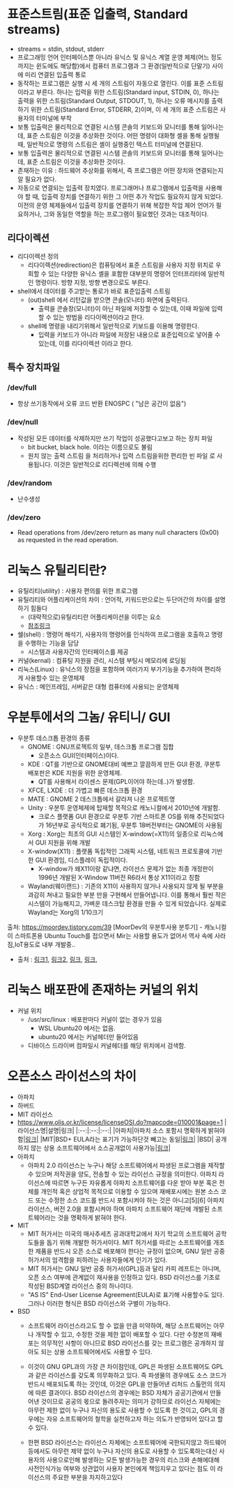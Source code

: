 # 표준스트림(표준 입출력, Standard streams) 
  - streams = stdin, stdout, stderr
  - 프로그래밍 언어 인터페이스뿐 아니라 유닉스 및 유닉스 계열 운영 체제(어느 정도까지는 윈도에도 해당함)에서 컴퓨터 프로그램과 그 환경(일반적으로 단말기) 사이에 미리 연결된 입출력 통로
  - 동작하는 프로그램은 실행 시 세 개의 스트림이 자동으로 열린다. 이를 표준 스트림이라고 부른다. 하나는 입력을 위한 스트림(Standard input, STDIN, 0), 하나는 출력을 위한 스트림(Standard Output, STDOUT, 1), 하나는 오류 메시지를 출력하기 위한 스트림(Standard Error, STDERR, 2)이며, 이 세 개의 표준 스트림은 사용자의 터미널에 부착
  - 보통 입출력은 물리적으로 연결된 시스템 콘솔의 키보드와 모니터를 통해 일어나는데, 표준 스트림은 이것을 추상화한 것이다. 어떤 명령이 대화형 셸을 통해 실행될 때, 일반적으로 명령의 스트림은 셸이 실행중인 텍스트 터미널에 연결된다.
  - 보통 입출력은 물리적으로 연결된 시스템 콘솔의 키보드와 모니터를 통해 일어나는데, 표준 스트림은 이것을 추상화한 것이다.
  - 존재하는 이유 : 하드웨어 추상화를 위해서, 즉 프로그램은 어떤 장치와 연결되는지 알 필요가 없다. 
  - 자동으로 연결되는 입출력 장치였다. 프로그래머나 프로그램에서 입출력을 사용해야 할 때, 입출력 장치를 연결하기 위한 그 어떤 추가 작업도 필요하지 않게 되었다. 이전의 운영 체제들에서 입출력 장치를 연결하기 위해 복잡한 작업 제어 언어가 필요하거나, 그와 동일한 역할을 하는 프로그램이 필요했던 것과는 대조적이다.
  ## 리다이렉션
  - 리다이렉션 정의 
    - 리다이렉션(redirection)은 컴퓨팅에서 표준 스트림을 사용자 지정 위치로 우회할 수 있는 다양한 유닉스 셸을 포함한 대부분의 명령어 인터프리터에 일반적인 명령이다. 방향 지정, 방향 변경으로도 부른다.
  - shell에서 데이터를 주고받는 통로가 바로 표준입출력 스트림
    - (out)shell 에서 리턴값을 받으면 콘솔(모니터) 화면에 출력된다. 
      - 출력을 콘솔창(모니터)이 아닌 파일에 저장할 수 있는데, 이때 파일에 입력할 수 있는 방법을 리다이렉션이라고 한다.
    - shell에 명령을 내리기위해서 일반적으로 키보드를 이용해 명령한다.
      - 입력을 키보드가 아니라 파일에 저장된 내용으로 표준입력으로 넣어줄 수 있는데, 이를 리다이렉션 이라고 한다.
  ## 특수 장치파일  
  ### /dev/full
  - 항상 쓰기동작에서 오류 코드 반환 ENOSPC ( "남은 공간이 없음")
  ### /dev/null
  - 작성된 모든 데이터를 삭제하지만 쓰기 작업이 성공했다고보고 하는 장치 파일
    -  bit bucket, black hole. 이라는 이름으로도 불림
    - 원치 않는 출력 스트림 을 처리하거나 입력 스트림을위한 편리한 빈 파일 로 사용됩니다. 이것은 일반적으로 리디렉션에 의해 수행
  ### /dev/random
  - 난수생성
  ### /dev/zero
  - Read operations from /dev/zero return as many null characters (0x00) as requested in the read operation.
# 리눅스 유틸리티란?
  - 유틸리티(utility) : 사용자 편의를 위한 프로그램
  - 유틸리티와 어플리케이션의 차이 : 언어적, 키워드만으로는 두단어간의 차이를 설명하기 힘들다
    - (대략적으로)유틸리티란 어플리케이션을 이루는 요소
    - [참조링크](https://kldp.org/node/53130)
  - 쉘(shell) : 명령어 해석기, 사용자의 명령어를 인식하여 프로그램을 호출하고 명령을 수행하는 기능을 담당
    - 시스템과 사용자간의 인터페이스를 제공
  - 커널(kernal) : 컴퓨팅 자원을 관리, 시스템 부팅시 메모리에 로딩됨
  - 리눅스(Linux) : 유닉스의 장점을 포함하며 여러가지 부가기능을 추가하여 편리하게 사용할수 있는 운영체제
  - 유닉스 : 메인프레임, 서버같은 대형 컴퓨터에 사용되는 운영체제  
# 우분투에서의 그놈/ 유티니/ GUI
  - 우분투 데스크톱 환경의 종류
      - GNOME : GNU프로젝트의 일부, 데스크톱 프로그램 집합
        - 오픈소스 GUI(인터페이스)이다.
      - KDE : QT를 기반으로 GNOME대비 예쁘고 깔끔하게 만든 GUI 환경, 쿠분투 배포판은 KDE 지원을 위한 운영체제.
        - QT를 사용해서 라이센스 문제(GPL이어야 하는데..)가 발생함.
      - XFCE, LXDE : 더 가볍고 빠른 데스크톱 환경
      - MATE : GNOME 2 데스크톱에서 갈라져 나온 프로젝트명
      - Unity : 우분투 운영체제에 탑재할 목적으로 캐노니컬에서 2010년에 개발함.
        - 크로스 플랫폼 GUI 환경으로 우분투 기반 스마트폰 OS를 위해 추진되었다가 16년부로 공식적으로 폐기됨, 우분투 18버전부터는 GNOME이 사용됨
      - Xorg : Xorg는 최초의 GUI 시스템인 X-window(=X11)의 일종으로 리눅스에서 GUI 지원을 위해 개발
      - X-window(X11) : 플랫폼 독립적인 그래픽 시스템, 네트워크 프로토콜에 기반한 GUI 환경임, 디스플레이 독립적이다.
        - X-window가 왜X11이랑 같냐면, 라이선스 문제가 없는 최종 개정판이 1996년 개발된 X-Window 11버전 R6라서 통상 X11이라고 칭함
      - Wayland(웨이랜드) : 기존의 X11이 사용하지 않거나 사용되지 않게 될 부분을 과감히 쳐내고 필요한 부분 만을 구현해서 만들어냅니다. 이를 통해서 훨씬 작은 시스템이 가능해지고, 가벼운 데스크탑 환경을 만들 수 있게 되었습니다. 실제로 Wayland는 Xorg의 1/10크기

출처: https://moordev.tistory.com/39 [MoorDev의 우분투사용 분투기]
        - 캐노니컬이 스마트폰용 Ubuntu Touch를 접으면서 Mir는 사용할 용도가 없어서 역사 속에 사라짐,IoT용도로 내부 개발중..  
  - 출처 : [링크1](http://www.itworld.co.kr/t/62074/%ED%8D%BC%EC%8A%A4%EB%84%90%EC%BB%B4%ED%93%A8%ED%8C%85/104372), [링크2](https://ko.wikipedia.org/wiki/KDE),  [링크](),  [링크](), 

# 리눅스 배포판에 존재하는 커널의 위치
  - 커널 위치
    - /usr/src/linux : 배포판마다 커널이 없는 경우가 있음
      - WSL Ubuntu20 에서는 없음.
      - ubuntu20 에서는 커널헤더만 들어있음
    - 디바이스 드라이버 컴파일시 커널헤더를 해당 위치에서 검색함.

# 오픈소스 라이선스의 차이
  - 아파치
  - 하버드
  - MIT 라이선스
  - https://www.olis.or.kr/license/licenseOSI.do?mapcode=010001&page=1
  |라이선스명|설명|링크|
  |:--:|:--:|:--:|
  |아파치|아파치 소스 포함시 명확하게 밝혀야 함|[링크](https://ko.wikipedia.org/wiki/%EC%95%84%ED%8C%8C%EC%B9%98_%EB%9D%BC%EC%9D%B4%EC%84%A0%EC%8A%A4)|
  |MIT|BSD+ EULA라는 표기가 가능하단것 빼고는 동일|[링크](https://ko.wikipedia.org/wiki/MIT_%ED%97%88%EA%B0%80%EC%84%9C)|
  |BSD| 공개하지 않는 상용 소프트웨어에서 소스공개없이 사용가능|[링크](https://ko.wikipedia.org/wiki/BSD_%ED%97%88%EA%B0%80%EC%84%9C)|
  - 아파치
    - 아파치 2.0 라이선스는 누구나 해당 소프트웨어에서 파생된 프로그램을 제작할 수 있으며 저작권을 양도, 전송할 수 있는 라이선스 규정을 의미한다. 아파치 라이선스에 따르면 누구든 자유롭게 아파치 소프트웨어를 다운 받아 부분 혹은 전체를 개인적 혹은 상업적 목적으로 이용할 수 있으며 재배포시에는 원본 소스 코드 또는 수정한 소스 코드를 반드시 포함시켜야 하는 것은 아니고[5][6] 아파치 라이선스, 버전 2.0을 포함시켜야 하며 아파치 소프트웨어 재단에 개발된 소프트웨어라는 것을 명확하게 밝혀야 한다.
  - MIT
    - MIT 허가서는 미국의 매사추세츠 공과대학교에서 자기 학교의 소프트웨어 공학도들을 돕기 위해 개발한 허가서이다. MIT 허가서를 따르는 소프트웨어를 개조한 제품을 반드시 오픈 소스로 배포해야 한다는 규정이 없으며, GNU 일반 공중 허가서의 엄격함을 피하려는 사용자들에게 인기가 있다.
    - MIT 허가서는 GNU 일반 공중 허가서(GPL)등과 달리 카피 레프트는 아니며, 오픈 소스 여부에 관계없이 재사용을 인정하고 있다. BSD 라이선스를 기초로 작성된 BSD계열 라이선스 중의 하나이다.
    - "AS IS" End-User License Agreement(EULA)로 표기해 사용할수도 있다. 그러나 이러한 형식은 BSD 라이선스와 
    구별이 가능하다.
  - BSD
    - 소프트웨어 라이선스라고도 할 수 없을 만큼 미약하여, 해당 소프트웨어는 아무나 개작할 수 있고, 수정한 것을 제한 없이 배포할 수 있다. 다만 수정본의 재배포는 의무적인 사항이 아니므로 BSD 라이선스를 갖는 프로그램은 공개하지 않아도 되는 상용 소프트웨어에서도 사용할 수 있다.

    - 이것이 GNU GPL과의 가장 큰 차이점인데, GPL은 파생된 소프트웨어도 GPL과 같은 라이선스를 갖도록 의무화하고 있다. 즉 파생물의 경우에도 소스 코드가 반드시 배포되도록 하는 것인데, 이것은 GPL을 만들어낸 리처드 스톨먼의 의지에 따른 결과이다. BSD 라이선스의 경우에는 BSD 자체가 공공기관에서 만들어낸 것이므로 공공의 몫으로 돌려주자는 의미가 강하므로 라이선스 자체에는 아무런 제한 없이 누구나 자신의 용도로 사용할 수 있도록 한 것이고, GPL의 경우에는 자유 소프트웨어의 철학을 실천하고자 하는 의도가 반영되어 있다고 할 수 있다.

    - 한편 BSD 라이선스는 라이선스 자체에는 소프트웨어에 국한되지않고 하드웨어등에서도 아무런 제약 없이 누구나 자신의 용도로 사용할 수 있도록하는대신 사용자의 사용으로인해 발생하는 모든 발생가능한 경우의 리스크와 손해에대해 사전인식가능 여부와 상관없이 사용자 본인에게 책임지우고 있다는 점도 이 라이선스의 주요한 부분을 차지하고있다